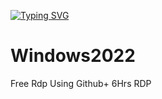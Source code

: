 [![Typing SVG](http://readme-typing-svg.herokuapp.com?size=30&center=true&vCenter=true&lines=Free+Windows+RDP%2FVPS)](https://git.io/typing-svg)

# Windows2022

Free Rdp Using Github+ 6Hrs RDP
